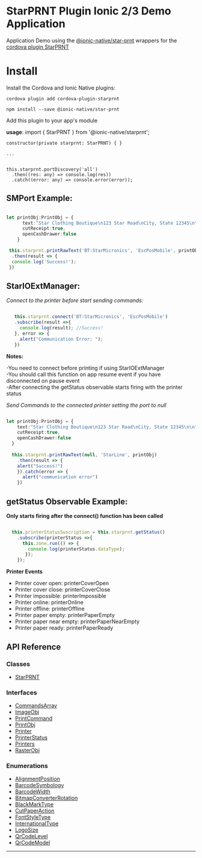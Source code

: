 # StarPRNT Plugin Ionic 2/3 Demo Application

Application Demo using the [@ionic-native/star-prnt](https://ionicframework.com/docs/native/starprnt/) wrappers for the [cordova plugin StarPRNT](https://github.com/auctifera-josed/starprnt)


# Install
Install the Cordova and Ionic Native plugins:

`cordova plugin add cordova-plugin-starprnt`

`npm install --save @ionic-native/star-prnt`

Add this plugin to your app's module

**usage**:     import { StarPRNT } from '@ionic-native/starprnt';
    
    
    constructor(private starprnt: StarPRNT) { }
    
    ...
    
    
    this.starprnt.portDiscovery('all')
      .then((res: any) => console.log(res))
      .catch((error: any) => console.error(error));


## SMPort Example:

```typescript

let printObj:PrintObj = {
      text:"Star Clothing Boutique\n123 Star Road\nCity, State 12345\n\n",
      cutReceipt:true,
      openCashDrawer:false
    }

 this.starprnt.printRawText('BT:StarMicronics', 'EscPosMobile', printObj)
  .then(result => {
  console.log('Success!');
 })
 ```
      
          
## StarIOExtManager:
 
 *Connect to the printer before start sending commands:*
 
 ```typescript
 
    this.starprnt.connect('BT:StarMicronics', 'EscPosMobile')
    .subscribe(result =>{
      console.log(result); //Success!
    }, error => {
      alert("Communication Error: ");
    }) 
  ```
  **Notes:**
  
  -You need to connect before printing if using StarIOExtManager  
  -You should call this function on app resume event if you have disconnected on pause event  
  -After connecting the getStatus observable starts firing with the printer status
    
  *Send Commands to the connected printer setting the port to null*
  
  ```typescript
  
  let printObj:PrintObj = {
      text:"Star Clothing Boutique\n123 Star Road\nCity, State 12345\n\n",
      cutReceipt:true,
      openCashDrawer:false
    }
    
    this.starprnt.printRawText(null, 'StarLine', printObj)
      .then(result => {
      alert("Success!")
      }).catch(error => {
        alert("communication error") 
      })
   ```
      
## getStatus Observable Example:
  
  **Only starts firing after the connect() function has been called**
  
  ```typescript
  
    this.printerStatusSuscription = this.starprnt.getStatus()
      .subscribe(printerStatus =>{
        this.zone.run(() => {
          console.log(printerStatus.dataType);     
         });
      });
  ```
  
**Printer Events**

- Printer cover open: printerCoverOpen
- Printer cover close: printerCoverClose
- Printer impossible: printerImpossible
- Printer online: printerOnline
- Printer offline: printerOffline
- Printer paper empty: printerPaperEmpty
- Printer paper near empty: printerPaperNearEmpty
- Printer paper ready: printerPaperReady


## API Reference


### Classes

* [StarPRNT](docs/classes/_index_d_.starprnt.md)

### Interfaces

* [CommandsArray](docs/interfaces/_index_d_.commandsarray.md)
* [ImageObj](docs/interfaces/_index_d_.imageobj.md)
* [PrintCommand](docs/interfaces/_index_d_.printcommand.md)
* [PrintObj](docs/interfaces/_index_d_.printobj.md)
* [Printer](docs/interfaces/_index_d_.printer.md)
* [PrinterStatus](docs/interfaces/_index_d_.printerstatus.md)
* [Printers](docs/interfaces/_index_d_.printers.md)
* [RasterObj](docs/interfaces/_index_d_.rasterobj.md)

### Enumerations

* [AlignmentPosition](docs/enums/_index_d_.alignmentposition.md)
* [BarcodeSymbology](docs/enums/_index_d_.barcodesymbology.md)
* [BarcodeWidth](docs/enums/_index_d_.barcodewidth.md)
* [BitmapConverterRotation](docs/enums/_index_d_.bitmapconverterrotation.md)
* [BlackMarkType](docs/enums/_index_d_.blackmarktype.md)
* [CutPaperAction](docs/enums/_index_d_.cutpaperaction.md)
* [FontStyleType](docs/enums/_index_d_.fontstyletype.md)
* [InternationalType](docs/enums/_index_d_.internationaltype.md)
* [LogoSize](docs/enums/_index_d_.logosize.md)
* [QrCodeLevel](docs/enums/_index_d_.qrcodelevel.md)
* [QrCodeModel](docs/enums/_index_d_.qrcodemodel.md)

---



